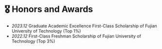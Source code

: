 # 🎖 Honors and Awards
- *2023.12* Graduate Academic Excellence First-Class Scholarship of Fujian University of Technology (Top 1%)
- *2022.12* First-Class Freshman Scholarship of Fujian University of Technology (Top 3%)
